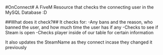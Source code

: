 #OnConnect#
A FiveM Resource that checks the connecting user in the MySQL Database :D

##What does it check?##
It checks for:
  -Any bans and the reason, who banned the user, and how much time the user has if any
  -Checks to see if Steam is open
  -Checks player inside of our table for certain information

It also updates the SteamName as they connect incase they changed it previously
